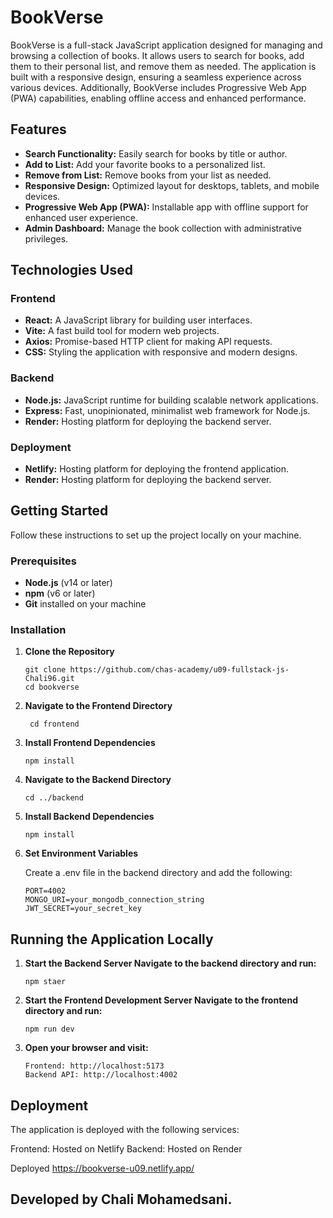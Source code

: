 # BookVerse

BookVerse is a full-stack JavaScript application designed for managing and browsing a collection of books. It allows users to search for books, add them to their personal list, and remove them as needed. The application is built with a responsive design, ensuring a seamless experience across various devices. Additionally, BookVerse includes Progressive Web App (PWA) capabilities, enabling offline access and enhanced performance.

## Features

- **Search Functionality:** Easily search for books by title or author.
- **Add to List:** Add your favorite books to a personalized list.
- **Remove from List:** Remove books from your list as needed.
- **Responsive Design:** Optimized layout for desktops, tablets, and mobile devices.
- **Progressive Web App (PWA):** Installable app with offline support for enhanced user experience.
- **Admin Dashboard:** Manage the book collection with administrative privileges.

## Technologies Used

### Frontend

- **React:** A JavaScript library for building user interfaces.
- **Vite:** A fast build tool for modern web projects.
- **Axios:** Promise-based HTTP client for making API requests.
- **CSS:** Styling the application with responsive and modern designs.

### Backend

- **Node.js:** JavaScript runtime for building scalable network applications.
- **Express:** Fast, unopinionated, minimalist web framework for Node.js.
- **Render:** Hosting platform for deploying the backend server.

### Deployment

- **Netlify:** Hosting platform for deploying the frontend application.
- **Render:** Hosting platform for deploying the backend server.

## Getting Started

Follow these instructions to set up the project locally on your machine.

### Prerequisites

- **Node.js** (v14 or later)
- **npm** (v6 or later)
- **Git** installed on your machine

### Installation

1. **Clone the Repository**

   ```
   git clone https://github.com/chas-academy/u09-fullstack-js-Chali96.git
   cd bookverse 
2. **Navigate to the Frontend Directory**
   ```
    cd frontend
3. **Install Frontend Dependencies**
   ```
   npm install
4. **Navigate to the Backend Directory**
   ```
   cd ../backend
5. **Install Backend Dependencies**
   ```
   npm install
6. **Set Environment Variables**
   
   Create a .env file in the backend directory and add the following:
   ```
   PORT=4002
   MONGO_URI=your_mongodb_connection_string
   JWT_SECRET=your_secret_key

## Running the Application Locally
1. **Start the Backend Server Navigate to the backend directory and run:**

   ```
   npm staer

2. **Start the Frontend Development Server Navigate to the frontend directory and run:**

   ```
   npm run dev
3. **Open your browser and visit:**
   ```
   Frontend: http://localhost:5173
   Backend API: http://localhost:4002

## Deployment
The application is deployed with the following services:

Frontend: Hosted on Netlify
Backend: Hosted on Render

Deployed https://bookverse-u09.netlify.app/

## Developed by Chali Mohamedsani.









   
